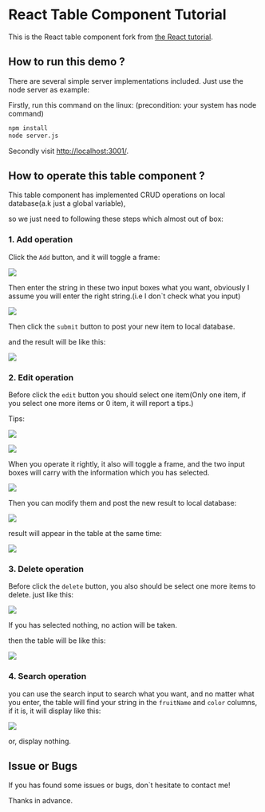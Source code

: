 
# React Table Component Tutorial

This is the React table component fork from [the React tutorial](http://facebook.github.io/react/docs/tutorial.html).

## How to run this demo ?

There are several simple server implementations included. Just use the node server as example:

Firstly, run this command on the linux: (precondition: your system has node command) 
```sh
npm install
node server.js
```


Secondly visit <http://localhost:3001/>.

## How to operate this table component ?

This table component has implemented CRUD operations on local database(a.k just a global variable),

so we just need to following these steps which almost out of box:

### 1. Add operation

Click the `Add` button, and it will toggle a frame:

![](http://blogimages2016.oss-cn-hangzhou.aliyuncs.com/reactTable/home.png)

Then enter the string in these two input boxes what you want, obviously I 
assume you will enter the right string.(i.e I don`t check what you input)

![](http://blogimages2016.oss-cn-hangzhou.aliyuncs.com/react/Add2png.png)

Then click the `submit` button to post your new item to local database.

and the result will be like this:

![](http://blogimages2016.oss-cn-hangzhou.aliyuncs.com/reactTable/Add3.png)

### 2. Edit operation

Before click the `edit` button you should select one item(Only one item,
if you select one more items or 0 item, it will report a tips.)

Tips:

![](http://blogimages2016.oss-cn-hangzhou.aliyuncs.com/reactTable/EditError.png)

![](http://blogimages2016.oss-cn-hangzhou.aliyuncs.com/reactTable/EditError1.png)

When you operate it rightly, it also will toggle a frame, and the two 
input boxes will carry with the information which you has selected. 

![](http://blogimages2016.oss-cn-hangzhou.aliyuncs.com/reactTable/Edit1.png)

Then you can modify them and post the new result to local database:

![](http://blogimages2016.oss-cn-hangzhou.aliyuncs.com/reactTable/Edit2.png)

result will appear in the table at the same time:

![](http://blogimages2016.oss-cn-hangzhou.aliyuncs.com/reactTable/Edit3.png)

### 3. Delete operation

Before click the `delete` button, you also should be select one more
items to delete. just like this:

![](http://blogimages2016.oss-cn-hangzhou.aliyuncs.com/reactTable/Delete.png)

If you has selected nothing, no action will be taken.

then the table will be like this:

![](http://blogimages2016.oss-cn-hangzhou.aliyuncs.com/reactTable/Delete2.png)

### 4. Search operation

you can use the search input to search what you want, and no matter what 
you enter, the table will find your string in the `fruitName` and `color`
 columns, if it is, it will display like this:
 
 ![](http://blogimages2016.oss-cn-hangzhou.aliyuncs.com/reactTable/search.png)
 
 or, display nothing.

## Issue or Bugs

If you has found some issues or bugs, don`t hesitate to contact me!

Thanks in advance.
